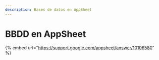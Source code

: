 ```yaml
---
description: Bases de datos en AppSheet
---
```


# BBDD en AppSheet

{% embed url="https://support.google.com/appsheet/answer/10106580" %}

